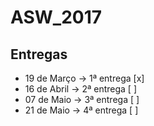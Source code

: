 # ASW_2017
## Entregas
* 19 de Março -> 1ª entrega [x]
* 16 de Abril -> 2ª entrega [ ]
* 07 de Maio  -> 3ª entrega [ ]
* 21 de Maio  -> 4ª entrega [ ]
